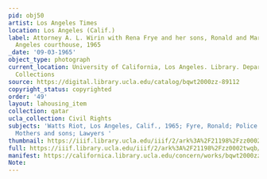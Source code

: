 ```yaml
---
pid: obj50
artist: Los Angeles Times
location: Los Angeles (Calif.)
label: Attorney A. L. Wirin with Rena Frye and her sons, Ronald and Marquette at Los
  Angeles courthouse, 1965
_date: '09-03-1965'
object_type: photograph
current_location: University of California, Los Angeles. Library. Department of Special
  Collections
source: https://digital.library.ucla.edu/catalog/bqwt2000zz-89112
copyright_status: copyrighted
order: '49'
layout: lahousing_item
collection: qatar
ucla_collection: Civil Rights
subjects: 'Watts Riot, Los Angeles, Calif., 1965; Fyre, Ronald; Police brutality;
  Mothers and sons; Lawyers '
thumbnail: https://iiif.library.ucla.edu/iiif/2/ark%3A%2F21198%2Fzz0002twqb/full/250,/0/default.jpg
full: https://iiif.library.ucla.edu/iiif/2/ark%3A%2F21198%2Fzz0002twqb/full/600,/0/default.jpg
manifest: https://californica.library.ucla.edu/concern/works/bqwt2000zz-89112/manifest?manifest=https://californica.library.ucla.edu/concern/works/bqwt2000zz-89112/manifest
Note: 
---
```

